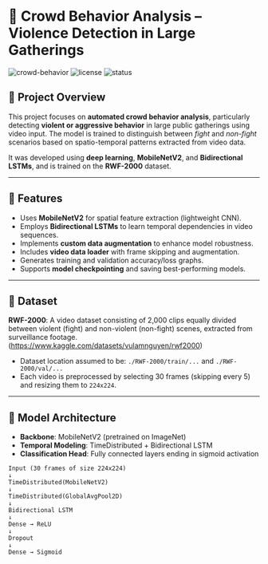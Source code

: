# 🧠 Crowd Behavior Analysis – Violence Detection in Large Gatherings

![crowd-behavior](https://img.shields.io/badge/deep%20learning-CNN%20%2B%20LSTM-blue) ![license](https://img.shields.io/badge/license-MIT-green) ![status](https://img.shields.io/badge/status-Bachelor's%20Project-success)

## 📌 Project Overview

This project focuses on **automated crowd behavior analysis**, particularly detecting **violent or aggressive behavior** in large public gatherings using video input. The model is trained to distinguish between *fight* and *non-fight* scenarios based on spatio-temporal patterns extracted from video data.

It was developed using **deep learning**, **MobileNetV2**, and **Bidirectional LSTMs**, and is trained on the **RWF-2000** dataset. 

---

## 🎯 Features

- Uses **MobileNetV2** for spatial feature extraction (lightweight CNN).
- Employs **Bidirectional LSTMs** to learn temporal dependencies in video sequences.
- Implements **custom data augmentation** to enhance model robustness.
- Includes **video data loader** with frame skipping and augmentation.
- Generates training and validation accuracy/loss graphs.
- Supports **model checkpointing** and saving best-performing models.

---

## 🧪 Dataset

**RWF-2000**: A video dataset consisting of 2,000 clips equally divided between violent (fight) and non-violent (non-fight) scenes, extracted from surveillance footage. (https://www.kaggle.com/datasets/vulamnguyen/rwf2000)

- Dataset location assumed to be: `./RWF-2000/train/...` and `./RWF-2000/val/...`
- Each video is preprocessed by selecting 30 frames (skipping every 5) and resizing them to `224x224`.

---

## 🚀 Model Architecture

- **Backbone**: MobileNetV2 (pretrained on ImageNet)
- **Temporal Modeling**: TimeDistributed + Bidirectional LSTM
- **Classification Head**: Fully connected layers ending in sigmoid activation

```plaintext
Input (30 frames of size 224x224)
↓
TimeDistributed(MobileNetV2)
↓
TimeDistributed(GlobalAvgPool2D)
↓
Bidirectional LSTM
↓
Dense → ReLU
↓
Dropout
↓
Dense → Sigmoid
